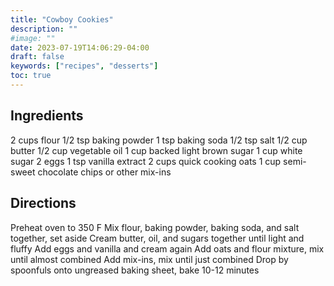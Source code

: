 ```yaml
---
title: "Cowboy Cookies"
description: ""
#image: ""
date: 2023-07-19T14:06:29-04:00
draft: false
keywords: ["recipes", "desserts"]
toc: true
---
```


## Ingredients

2 cups flour
1/2 tsp baking powder
1 tsp baking soda
1/2 tsp salt
1/2 cup butter
1/2 cup vegetable oil
1 cup backed light brown sugar
1 cup white sugar
2 eggs
1 tsp vanilla extract
2 cups quick cooking oats
1 cup semi-sweet chocolate chips or other mix-ins

## Directions

Preheat oven to 350 F
Mix flour, baking powder, baking soda, and salt together, set aside
Cream butter, oil, and sugars together until light and fluffy
Add eggs and vanilla and cream again
Add oats and flour mixture, mix until almost combined
Add mix-ins, mix until just combined
Drop by spoonfuls onto ungreased baking sheet, bake 10-12 minutes
